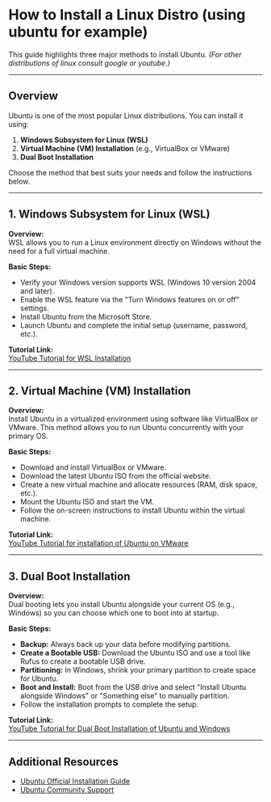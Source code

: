 # How to Install a Linux Distro (using ubuntu for example)

This guide highlights three major methods to install Ubuntu. 
*(For other distributions of linux consult google or youtube.)*

---

## Overview

Ubuntu is one of the most popular Linux distributions. You can install it using:

1. **Windows Subsystem for Linux (WSL)**
2. **Virtual Machine (VM) Installation** (e.g., VirtualBox or VMware)
3. **Dual Boot Installation**

Choose the method that best suits your needs and follow the instructions below.

---

## 1. Windows Subsystem for Linux (WSL)

**Overview:**  
WSL allows you to run a Linux environment directly on Windows without the need for a full virtual machine.

**Basic Steps:**

- Verify your Windows version supports WSL (Windows 10 version 2004 and later).
- Enable the WSL feature via the "Turn Windows features on or off" settings.
- Install Ubuntu from the Microsoft Store.
- Launch Ubuntu and complete the initial setup (username, password, etc.).

**Tutorial Link:**  
[YouTube Tutorial for WSL Installation](https://www.youtube.com/watch?v=7Sym3uL6YWo&ab_channel=TroubleChute)

---

## 2. Virtual Machine (VM) Installation

**Overview:**  
Install Ubuntu in a virtualized environment using software like VirtualBox or VMware. This method allows you to run Ubuntu concurrently with your primary OS.

**Basic Steps:**

- Download and install VirtualBox or VMware.
- Download the latest Ubuntu ISO from the official website.
- Create a new virtual machine and allocate resources (RAM, disk space, etc.).
- Mount the Ubuntu ISO and start the VM.
- Follow the on-screen instructions to install Ubuntu within the virtual machine.

**Tutorial Link:**  
[YouTube Tutorial for installation of Ubuntu on VMware](https://www.youtube.com/watch?v=SgfrHKg81Qc&ab_channel=ProgrammingKnowledge)


---

## 3. Dual Boot Installation

**Overview:**  
Dual booting lets you install Ubuntu alongside your current OS (e.g., Windows) so you can choose which one to boot into at startup.

**Basic Steps:**

- **Backup:** Always back up your data before modifying partitions.
- **Create a Bootable USB:** Download the Ubuntu ISO and use a tool like Rufus to create a bootable USB drive.
- **Partitioning:** In Windows, shrink your primary partition to create space for Ubuntu.
- **Boot and Install:** Boot from the USB drive and select "Install Ubuntu alongside Windows" or "Something else" to manually partition.
- Follow the installation prompts to complete the setup.

**Tutorial Link:**  
[YouTube Tutorial for Dual Boot Installation of Ubuntu and Windows](https://www.youtube.com/watch?v=mXyN1aJYefc&ab_channel=Robtech)

---

## Additional Resources

- [Ubuntu Official Installation Guide](https://ubuntu.com/tutorials/install-ubuntu-desktop)
- [Ubuntu Community Support](https://askubuntu.com/)


